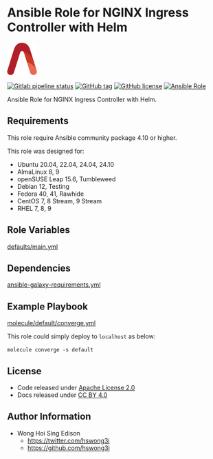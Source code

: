# Ansible Role for NGINX Ingress Controller with Helm

<a href="https://alvistack.com" title="AlviStack" target="_blank"><img src="/alvistack.svg" height="75" alt="AlviStack"></a>

[![Gitlab pipeline status](https://img.shields.io/gitlab/pipeline/alvistack/ansible-role-helm_ingress_nginx/master)](https://gitlab.com/alvistack/ansible-role-helm_ingress_nginx/-/pipelines)
[![GitHub tag](https://img.shields.io/github/tag/alvistack/ansible-role-helm_ingress_nginx.svg)](https://github.com/alvistack/ansible-role-helm_ingress_nginx/tags)
[![GitHub license](https://img.shields.io/github/license/alvistack/ansible-role-helm_ingress_nginx.svg)](https://github.com/alvistack/ansible-role-helm_ingress_nginx/blob/master/LICENSE)
[![Ansible Role](https://img.shields.io/badge/galaxy-alvistack.helm_ingress_nginx-blue.svg)](https://galaxy.ansible.com/alvistack/helm_ingress_nginx)

Ansible Role for NGINX Ingress Controller with Helm.

## Requirements

This role require Ansible community package 4.10 or higher.

This role was designed for:

- Ubuntu 20.04, 22.04, 24.04, 24.10
- AlmaLinux 8, 9
- openSUSE Leap 15.6, Tumbleweed
- Debian 12, Testing
- Fedora 40, 41, Rawhide
- CentOS 7, 8 Stream, 9 Stream
- RHEL 7, 8, 9

## Role Variables

[defaults/main.yml](defaults/main.yml)

## Dependencies

[ansible-galaxy-requirements.yml](ansible-galaxy-requirements.yml)

## Example Playbook

[molecule/default/converge.yml](molecule/default/converge.yml)

This role could simply deploy to `localhost` as below:

    molecule converge -s default

## License

- Code released under [Apache License 2.0](LICENSE)
- Docs released under [CC BY 4.0](http://creativecommons.org/licenses/by/4.0/)

## Author Information

- Wong Hoi Sing Edison
  - <https://twitter.com/hswong3i>
  - <https://github.com/hswong3i>
